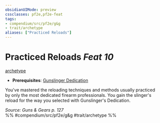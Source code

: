 ```yaml
---
obsidianUIMode: preview
cssclasses: pf2e,pf2e-feat
tags:
- compendium/src/pf2e/g&g
- trait/archetype
aliases: ["Practiced Reloads"]
---
```

# Practiced Reloads  *Feat 10*  
[archetype](rules/traits/archetype.md "Archetype Feat Trait")  

- **Prerequisites**: [Gunslinger Dedication](compendium/feats/gunslinger-dedication-g-g.md)

You've mastered the reloading techniques and methods usually practiced by only the most dedicated firearm professionals. You gain the slinger's reload for the way you selected with Gunslinger's Dedication.

*Source: Guns & Gears p. 127*  
%% #compendium/src/pf2e/g&g #trait/archetype %%